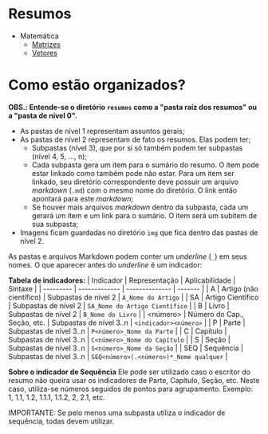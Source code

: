 # Resumos

- Matemática
  - [Matrizes](matematica/Matrizes.md)
  - [Vetores](matematica/Vetores.md)

# Como estão organizados?

**OBS.: Entende-se o diretório `resumos` como a "pasta raíz dos resumos" ou a "pasta de nível 0".**

- As pastas de nível 1 representam assuntos gerais;
- As pastas de nível 2 representam de fato os resumos. Elas podem ter;
  - Subpastas (nível 3), que por si só também podem ter subpastas (nível 4, 5, ..., n);
  - Cada subpasta gera um item para o sumário do resumo. O item pode estar linkado como também pode não estar. Para um item ser linkado, seu diretório correspondente deve possuir um arquivo *markdown* (`.md`) com o mesmo nome do diretório. O link então apontará para este *markdown*;
  - Se houver mais arquivos *markdown* dentro da subpasta, cada um gerará um item e um link para o sumário. O item será um subitem de sua subpasta;
- Imagens ficam guardadas no diretório `img` que fica dentro das pastas de nível 2.

As pastas e arquivos Markdown podem conter um *underline* (`_`) em seus nomes. O que aparecer antes do *underline* é um indicador:

**Tabela de indicadores:**
| Indicador | Representação | Aplicabilidade | Sintaxe |
| --------- | ------------- | -------------- | ------- |
| A | Artigo (não científico) | Subpastas de nível 2 | `A_Nome do Artigo` |
| SA | Artigo Científico | Subpastas de nível 2 | `SA_Nome do Artigo Científico` |
| B | Livro | Subpastas de nível 2 | `B_Nome do Livro` |
| <número> | Número do Cap., Seção, etc. | Subpastas de nível 3..n | `<indicador><número>` |
| P | Parte | Subpastas de nível 3..n | `P<número>_Nome da Parte` |
| C | Capítulo | Subpastas de nível 3..n | `C<número>_Nome do Capítulo` |
| S | Seção | Subpastas de nível 3..n | `S<número>_Nome da Seção` |
| SEQ | Sequência | Subpastas de nível 3..n | `SEQ<número>(.<número>)*_Nome qualquer` |

**Sobre o indicador de Sequência**
Ele pode ser utilizado caso o escritor do resumo não queira usar os indicadores de Parte, Capítulo, Seção, etc. Neste caso, utiliza-se números seguidos de pontos para agrupamento. Exemplo: 1, 1.1, 1.2, 1.1.1, 1.1.2, 2, 2.1, etc.

IMPORTANTE: Se pelo menos uma subpasta utiliza o indicador de sequência, todas devem utilizar.